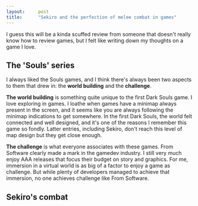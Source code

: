 ```yaml
---
layout:     post
title:      "Sekiro and the perfection of melee combat in games"
---
```


I guess this will be a kinda scuffed review from someone that doesn't really know how to review games, but I felt like writing down my thoughts on a game I love.

## The 'Souls' series

I always liked the Souls games, and I think there's always been two aspects to them that drew in: the **world building** and the **challenge**.

**The world building** is something quite unique to the first Dark Souls game. I love exploring in games. I loathe when games have a minimap always present in the screen, and it seems like you are always following the minimap indications to get somewhere. In the first Dark Souls, the world felt connected and well designed, and it's one of the reasons I remember this game so fondly. Latter entries, including Sekiro, don't reach this level of map design but they get close enough.

**The challenge** is what everyone associates with these games. From Software clearly made a mark in the gamedev industry. I still very much enjoy AAA releases that focus their budget on story and graphics. For me, immersion in a virtual world is as big of a factor to enjoy a game as challenge. But while plenty of developers managed to achieve that immersion, no one achieves challenge like From Software.

## Sekiro's combat

